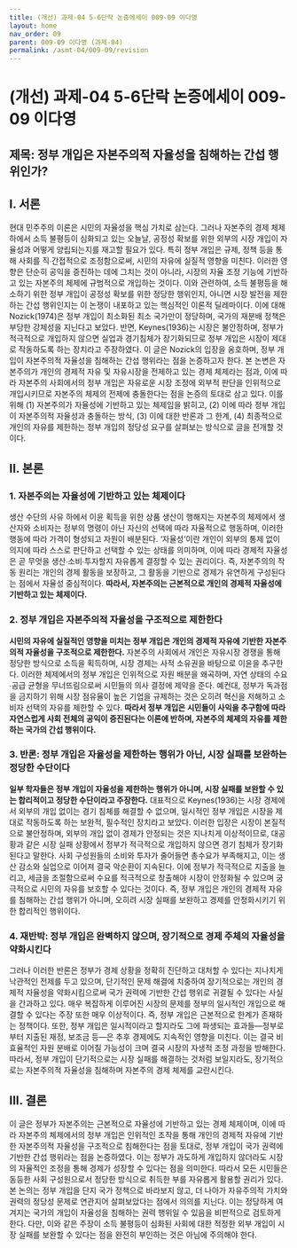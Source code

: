 ```yaml
---
title: (개선) 과제-04 5-6단락 논증에세이 009-09 이다영
layout: home
nav_order: 09
parent: 009-09 이다영 (과제-04)
permalink: /asmt-04/009-09/revision
---
```


# (개선) 과제-04 5-6단락 논증에세이 009-09 이다영 

## 제목: 정부 개입은 자본주의적 자율성을 침해하는 간섭 행위인가?

## I. 서론

현대 민주주의 이론은 시민의 자율성을 핵심 가치로 삼는다. 그러나 자본주의 경제 체제 하에서 소득 불평등이 심화되고 있는 오늘날, 공정성 확보를 위한 외부의 시장 개입이 자율성과 어떻게 양립되는지를 재고할 필요가 있다. 특히 정부 개입은 규제, 정책 등을 통해 사회를 직∙간접적으로 조정함으로써, 시민의 자유에 실질적 영향을 미친다. 이러한 영향은 단순히 공익을 증진하는 데에 그치는 것이 아니라, 시장의 자율 조정 기능에 기반하고 있는 자본주의 체제에 규범적으로 개입하는 것이다. 이와 관련하여, 소득 불평등을 해소하기 위한 정부 개입이 공정성 확보를 위한 정당한 행위인지, 아니면 시장 발전을 제한하는 간섭 행위인지는 이 논쟁이 내포하고 있는 핵심적인 이론적 딜레마이다. 이에 대해 Nozick(1974)은 정부 개입이 최소화된 최소 국가만이 정당하며, 국가의 재분배 정책은 부당한 강제성을 지닌다고 보았다. 반면, Keynes(1936)는 시장은 불안정하며, 정부가 적극적으로 개입하지 않으면 실업과 경기침체가 장기화되므로 정부 개입은 시장이 제대로 작동하도록 하는 장치라고 주장하였다. 이 글은 Nozick의 입장을 옹호하며, 정부 개입이 자본주의적 자율성을 침해하는 간섭 행위라는 점을 논증하고자 한다. 본 논변은 자본주의가 개인의 경제적 자유 및 자유시장을 전제하고 있는 경제 체제라는 점과, 이에 따라 자본주의 사회에서의 정부 개입은 자유로운 시장 조정에 외부적 판단을 인위적으로 개입시키므로 자본주의 체제의 전제에 충돌한다는 점을 논증의 토대로 삼고 있다. 이를 위해 (1) 자본주의가 자율성에 기반하고 있는 체제임을 밝히고, (2) 이에 따라 정부 개입이 자본주의적 자율성과 충돌하는 방식, (3) 이에 대한 반론과 그 한계, (4) 최종적으로 개인의 자유를 제한하는 정부 개입의 정당성 요구를 살펴보는 방식으로 글을 전개할 것이다.

## II. 본론

### 1. 자본주의는 자율성에 기반하고 있는 체제이다

생산 수단의 사유 하에서 이윤 획득을 위한 상품 생산이 행해지는 자본주의 체제에서 생산자와 소비자는 정부의 명령이 아닌 자신의 선택에 따라 자율적으로 행동하며, 이러한 행동에 따라 가격이 형성되고 자원이 배분된다. ‘자율성’이란 개인이 외부의 통제 없이 의지에 따라 스스로 판단하고 선택할 수 있는 상태를 의미하며, 이에 따라 경제적 자율성은 곧 무엇을 생산∙소비∙투자할지 자유롭게 결정할 수 있는 권리이다. 즉, 자본주의의 작동 원리는 개인의 경제 활동을 보장하고, 그 활동을 기반으로 경제가 유연하게 구성된다는 점에서 자율성 중심적이다. **따라서, 자본주의는 근본적으로 개인의 경제적 자율성에 기반하고 있는 체제이다.**

### 2. 정부 개입은 자본주의적 자율성을 구조적으로 제한한다

**시민의 자유에 실질적인 영향을 미치는 정부 개입은 개인의 경제적 자유에 기반한 자본주의적 자율성을 구조적으로 제한한다.** 자본주의 사회에서 개인은 자유시장 경쟁을 통해 정당한 방식으로 소득을 획득하며, 시장 경제는 사적 소유권을 바탕으로 이윤을 추구한다. 이러한 체제에서의 정부 개입은 인위적으로 자원 배분을 왜곡하며, 자연 상태의 수요∙공급 균형을 무너뜨림으로써 시민들의 의사 결정에 제약을 준다. 예컨대, 정부가 독과점을 금지하기 위해 시장 점유율이 높은 기업을 규제하는 것은 오히려 혁신을 저해하고 소비자 선택의 자유를 제한할 수 있다. **따라서 정부 개입은 시민들이 사익을 추구함에 따라 자연스럽게 사회 전체의 공익이 증진된다는 이론에 반하며, 자본주의 체제의 자유를 제한하는 국가의 간섭 행위이다.**

### 3. 반론: 정부 개입은 자율성을 제한하는 행위가 아닌, 시장 실패를 보완하는 정당한 수단이다

**일부 학자들은 정부 개입이 자율성을 제한하는 행위가 아니며, 시장 실패를 보완할 수 있는 합리적이고 정당한 수단이라고 주장한다.** 대표적으로 Keynes(1936)는 시장 경제에서 외부의 개입 없이는 경기 침체를 해결할 수 없으며, 일시적인 정부 개입은 시장을 제대로 작동하도록 하는 보완적, 필수적인 장치라고 보았다. 이러한 입장은 시장이 본질적으로 불안정하며, 외부의 개입 없이 경제가 안정되는 것은 지나치게 이상적이므로, 대공황과 같은 시장 실패 상황에서 정부가 적극적으로 개입하지 않으면 경기 침체가 장기화된다고 말한다. 사회 구성원들의 소비와 투자가 줄어들면 총수요가 부족해지고, 이는 생산 감소와 실업으로 이어져 결국 악순환이 지속된다. 이에 정부가 적극적으로 지출을 늘리고, 세금을 조절함으로써 수요를 적극적으로 창출해야 시장이 안정화될 수 있으며 궁극적으로 시민의 자유를 보호할 수 있다는 것이다. 즉, 정부 개입은 개인의 경제적 자유를 침해하는 간섭 행위가 아니며, 오히려 시장 실패를 보완하고 경제를 안정화시키기 위한 합리적인 행위이다.  

### 4. 재반박: 정부 개입은 완벽하지 않으며, 장기적으로 경제 주체의 자율성을 약화시킨다

그러나 이러한 반론은 정부가 경제 상황을 정확히 진단하고 대처할 수 있다는 지나치게 낙관적인 전제를 두고 있으며, 단기적인 문제 해결에 치중하여 장기적으로는 개인의 경제적 자율성을 약화시킴으로써 국가 권력에 기반한 간섭 행위로 귀결될 수 있다는 사실을 간과하고 있다. 매우 복잡하게 이루어진 시장의 문제를 정부의 일시적인 개입으로 해결할 수 있다는 주장 또한 매우 이상적이다. 즉, 정부 개입은 근본적으로 한계가 존재하는 정책이다. 또한, 정부 개입은 일시적이라고 할지라도 그에 파생되는 효과들—정부로부터 지출된 재정, 보조금 등—은 추후 경제에도 지속적인 영향을 미친다. 이는 결국 비효율적인 자원 분배로 이어질 가능성이 크며 결국 시장의 자생적 조정 과정을 방해한다. 따라서, 정부 개입이 단기적으로는 시장 실패를 해결하는 것처럼 보일지라도, 장기적으로는 자본주의적 자율성을 침해하며 자본주의 경제 체제를 교란시킨다. 

## III. 결론

이 글은 정부가 자본주의는 근본적으로 자율성에 기반하고 있는 경제 체제이며, 이에 따라 자본주의 체제에서의 정부 개입은 인위적인 조작을 통해 개인의 경제적 자유에 기반한 자본주의적 자율성을 구조적으로 침해한다는 점을 토대로, 정부 개입이 국가 권력에 기반한 간섭 행위라는 점을 논증하였다. 이는 정부가 과도하게 개입하지 않더라도 시장의 자율적인 조정을 통해 경제가 성장할 수 있다는 점을 의미한다. 따라서 모든 시민들은 동등한 사회 구성원으로서 정당한 방식으로 취득한 부를 자유롭게 활용할 권리가 있다. 본 논의는 정부 개입을 단지 국가 정책으로 바라보지 않고, 더 나아가 자유주의적 가치와 권력의 정당성 문제로 연관지어 살펴보았다는 점에서 의의를 지닌다. 이는 정당하게 여겨지는 국가의 개입이 자율성을 침해하는 권력 행위일 수 있음을 비판적으로 검토하게 한다. 다만, 이와 같은 주장이 소득 불평등이 심화된 사회에 대한 적정한 외부 개입이 시장 실패를 보완할 수 있다는 점을 완전히 부인하는 것은 아님에 주의해야 한다.